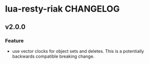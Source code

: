 lua-resty-riak CHANGELOG
========================

v2.0.0
------
### Feature
- use vector clocks for object sets and deletes. This is a potentially backwards compatible breaking change.
